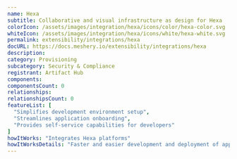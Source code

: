 ```yaml
---
name: Hexa
subtitle: Collaborative and visual infrastructure as design for Hexa
colorIcon: /assets/images/integration/hexa/icons/color/hexa-color.svg
whiteIcon: /assets/images/integration/hexa/icons/white/hexa-white.svg
permalink: extensibility/integrations/hexa
docURL: https://docs.meshery.io/extensibility/integrations/hexa
description: 
category: Provisioning
subcategory: Security & Compliance
registrant: Artifact Hub
components: 
componentsCount: 0
relationships: 
relationshipsCount: 0
featureList: [
  "Simplifies development environment setup",
  "Streamlines application onboarding",
  "Provides self-service capabilities for developers"
]
howItWorks: "Integrates Hexa platforms"
howItWorksDetails: "Faster and easier development and deployment of applications in Kubernetes"
---
```

